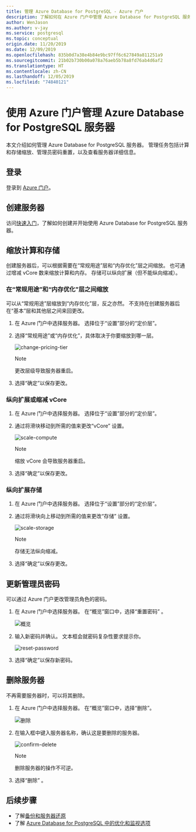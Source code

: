 ```yaml
---
title: 管理 Azure Database for PostgreSQL - Azure 门户
description: 了解如何在 Azure 门户中管理 Azure Database for PostgreSQL 服务器。
author: WenJason
ms.author: v-jay
ms.service: postgresql
ms.topic: conceptual
origin.date: 11/20/2019
ms.date: 12/09/2019
ms.openlocfilehash: 835b0d7a38e4b84e9bc97ff6c627849a811251a9
ms.sourcegitcommit: 21b02b730b00a078a76aeb5b78a8fd76ab4d6af2
ms.translationtype: HT
ms.contentlocale: zh-CN
ms.lasthandoff: 12/05/2019
ms.locfileid: "74840121"
---
```

# <a name="manage-an-azure-database-for-postgresql-server-using-the-azure-portal"></a>使用 Azure 门户管理 Azure Database for PostgreSQL 服务器
本文介绍如何管理 Azure Database for PostgreSQL 服务器。 管理任务包括计算和存储缩放、管理员密码重置，以及查看服务器详细信息。

## <a name="sign-in"></a>登录
登录到 [Azure 门户](https://portal.azure.cn)。

## <a name="create-a-server"></a>创建服务器
访问[快速入门](quickstart-create-server-database-portal.md)，了解如何创建并开始使用 Azure Database for PostgreSQL 服务器。

## <a name="scale-compute-and-storage"></a>缩放计算和存储

创建服务器后，可以根据需要在“常规用途”层和“内存优化”层之间缩放。 也可通过增减 vCore 数来缩放计算和内存。 存储可以纵向扩展（但不能纵向缩减）。

### <a name="scale-between-general-purpose-and-memory-optimized-tiers"></a>在“常规用途”和“内存优化”层之间缩放

可以从“常规用途”层缩放到“内存优化”层，反之亦然。 不支持在创建服务器后在“基本”层和其他层之间来回更改。 

1. 在 Azure 门户中选择服务器。 选择位于“设置”部分的“定价层”。  

2. 选择“常规用途”或“内存优化”，具体取决于你要缩放到哪一层。   

    ![change-pricing-tier](./media/howto-create-manage-server-portal/change-pricing-tier.png)

    > [!NOTE]
    > 更改层级导致服务器重启。

4. 选择“确定”以保存更改。 


### <a name="scale-vcores-up-or-down"></a>纵向扩展或缩减 vCore

1. 在 Azure 门户中选择服务器。 选择位于“设置”部分的“定价层”。  

2. 通过将滑块移动到所需的值来更改“vCore”  设置。

    ![scale-compute](./media/howto-create-manage-server-portal/scaling-compute.png)

    > [!NOTE]
    > 缩放 vCore 会导致服务器重启。

3. 选择“确定”以保存更改。 


### <a name="scale-storage-up"></a>纵向扩展存储

1. 在 Azure 门户中选择服务器。 选择位于“设置”部分的“定价层”。  

2. 通过将滑块向上移动到所需的值来更改“存储”  设置。

    ![scale-storage](./media/howto-create-manage-server-portal/scaling-storage.png)

    > [!NOTE]
    > 存储无法纵向缩减。

3. 选择“确定”以保存更改。 


## <a name="update-admin-password"></a>更新管理员密码
可以通过 Azure 门户更改管理员角色的密码。

1. 在 Azure 门户中选择服务器。 在“概览”窗口中，选择“重置密码”   。

   ![概览](./media/howto-create-manage-server-portal/overview-reset-password.png)

2. 输入新密码并确认。 文本框会就密码复杂性要求提示你。

   ![reset-password](./media/howto-create-manage-server-portal/reset-password.png)

3. 选择“确定”以保存新密码。 


## <a name="delete-a-server"></a>删除服务器

不再需要服务器时，可以将其删除。 

1. 在 Azure 门户中选择服务器。 在“概览”窗口中，选择“删除”。  

    ![删除](./media/howto-create-manage-server-portal/overview-delete.png)

2. 在输入框中键入服务器名称，确认这是要删除的服务器。

    ![confirm-delete](./media/howto-create-manage-server-portal/confirm-delete.png)

    > [!NOTE]
    > 删除服务器的操作不可逆。

3. 选择“删除”  。


## <a name="next-steps"></a>后续步骤
- 了解[备份和服务器还原](howto-restore-server-portal.md)
- 了解 [Azure Database for PostgreSQL 中的优化和监视选项](concepts-monitoring.md)

